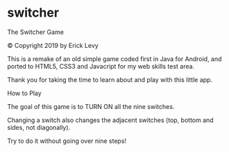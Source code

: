 # switcher

The Switcher Game

© Copyright 2019 by Erick Levy

This is a remake of an old simple game coded first in Java for Android, and ported to HTML5, CSS3 and Javacript for my web skills test area.

Thank you for taking the time to learn about and play with this little app.

How to Play

The goal of this game is to TURN ON all the nine switches.

Changing a switch also changes the adjacent switches (top, bottom and sides, not diagonally).

Try to do it without going over nine steps!
